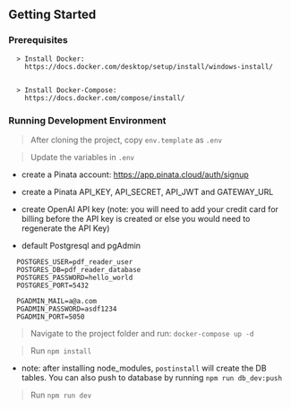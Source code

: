 
## Getting Started

### Prerequisites

```
  > Install Docker:
    https://docs.docker.com/desktop/setup/install/windows-install/


  > Install Docker-Compose: 
    https://docs.docker.com/compose/install/
```

### Running Development Environment

> After cloning the project, copy `env.template` as `.env`

> Update the variables in `.env`
  - create a Pinata account: https://app.pinata.cloud/auth/signup
  - create a Pinata API_KEY, API_SECRET, API_JWT and GATEWAY_URL

  - create OpenAI API key (note: you will need to add your credit card for billing before the API key is created or else you would need to regenerate the API Key)

  - default Postgresql and pgAdmin
  ```
    POSTGRES_USER=pdf_reader_user
    POSTGRES_DB=pdf_reader_database
    POSTGRES_PASSWORD=hello_world
    POSTGRES_PORT=5432

    PGADMIN_MAIL=a@a.com
    PGADMIN_PASSWORD=asdf1234
    PGADMIN_PORT=5050

  ```


> Navigate to the project folder and run: `docker-compose up -d`

> Run `npm install`
  - note: after installing node_modules, `postinstall` will create the DB tables. You can also push to database by running `npm run db_dev:push`

> Run `npm run dev`